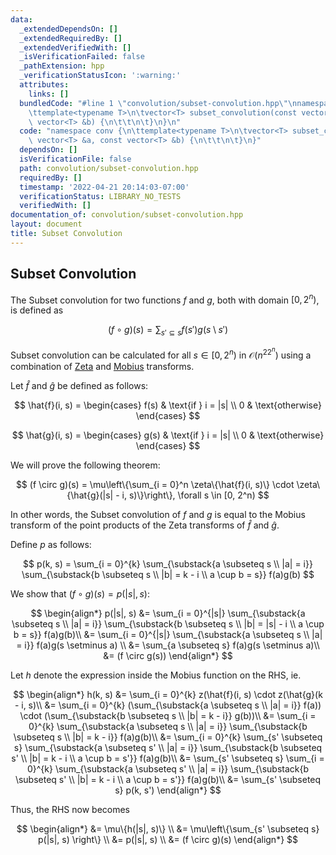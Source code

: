 ```yaml
---
data:
  _extendedDependsOn: []
  _extendedRequiredBy: []
  _extendedVerifiedWith: []
  _isVerificationFailed: false
  _pathExtension: hpp
  _verificationStatusIcon: ':warning:'
  attributes:
    links: []
  bundledCode: "#line 1 \"convolution/subset-convolution.hpp\"\nnamespace conv {\n\
    \ttemplate<typename T>\n\tvector<T> subset_convolution(const vector<T> &a, const\
    \ vector<T> &b) {\n\t\t\n\t}\n}\n"
  code: "namespace conv {\n\ttemplate<typename T>\n\tvector<T> subset_convolution(const\
    \ vector<T> &a, const vector<T> &b) {\n\t\t\n\t}\n}"
  dependsOn: []
  isVerificationFile: false
  path: convolution/subset-convolution.hpp
  requiredBy: []
  timestamp: '2022-04-21 20:14:03-07:00'
  verificationStatus: LIBRARY_NO_TESTS
  verifiedWith: []
documentation_of: convolution/subset-convolution.hpp
layout: document
title: Subset Convolution
---
```


## Subset Convolution

The Subset convolution for two functions $f$ and $g$, both with domain $[0, 2^n)$, is defined as 

$$
(f \circ g)(s) = \sum_{s' \subseteq s} f(s')g(s \setminus s')
$$

Subset convolution can be calculated for all $s \in [0, 2^n)$ in $\mathcal{O}(n^22^n)$ using a combination of [Zeta](https://dutinmeow.github.io/library/convolution/zeta-transform.hpp) and [Mobius](https://dutinmeow.github.io/library/convolution/mobius-transform.hpp) transforms. 

Let $\hat{f}$ and $\hat{g}$ be defined as follows:

$$
\hat{f}(i, s) = \begin{cases} f(s) & \text{if } i = |s| \\ 0 & \text{otherwise} \end{cases}
$$

$$
\hat{g}(i, s) = \begin{cases} g(s) & \text{if } i = |s| \\ 0 & \text{otherwise} \end{cases}
$$

We will prove the following theorem:

$$
(f \circ g)(s) = \mu\left\{\sum_{i = 0}^n \zeta\{\hat{f}(i, s)\} \cdot \zeta\{\hat{g}(|s| - i, s)\}\right\}, \forall s \in [0, 2^n)
$$

In other words, the Subset convolution of $f$ and $g$ is equal to the Mobius transform of the point products of the Zeta transforms of $\hat{f}$ and $\hat{g}$. 

Define $p$ as follows:

$$
p(k, s) = \sum_{i = 0}^{k} \sum_{\substack{a \subseteq s \\ |a| = i}} \sum_{\substack{b \subseteq s \\ |b| = k - i \\ a \cup b = s}} f(a)g(b)
$$

We show that $(f \circ g)(s) = p(\lvert s \rvert, s)$:

$$
\begin{align*} 
p(|s|, s) &= \sum_{i = 0}^{|s|} \sum_{\substack{a \subseteq s \\ |a| = i}} \sum_{\substack{b \subseteq s \\ |b| = |s| - i \\ a \cup b = s}} f(a)g(b)\\ 
&= \sum_{i = 0}^{|s|} \sum_{\substack{a \subseteq s \\ |a| = i}} f(a)g(s \setminus a) \\ 
&= \sum_{a \subseteq s} f(a)g(s \setminus a)\\ 
&= (f \circ g(s)) 
\end{align*}
$$

Let $h$ denote the expression inside the Mobius function on the RHS, ie. 

$$
\begin{align*} 
h(k, s) &= \sum_{i = 0}^{k} z(\hat{f}(i, s) \cdot z(\hat{g}(k - i, s)\\ 
&= \sum_{i = 0}^{k} (\sum_{\substack{a \subseteq s \\ |a| = i}} f(a)) \cdot (\sum_{\substack{b \subseteq s \\ |b| = k - i}} g(b))\\
&= \sum_{i = 0}^{k} \sum_{\substack{a \subseteq s \\ |a| = i}} \sum_{\substack{b \subseteq s \\ |b| = k - i}} f(a)g(b)\\ 
&= \sum_{i = 0}^{k} \sum_{s' \subseteq s} \sum_{\substack{a \subseteq s' \\ |a| = i}} \sum_{\substack{b \subseteq s' \\ |b| = k - i \\ a \cup b = s'}} f(a)g(b)\\ 
&= \sum_{s' \subseteq s} \sum_{i = 0}^{k} \sum_{\substack{a \subseteq s' \\ |a| = i}} \sum_{\substack{b \subseteq s' \\ |b| = k - i \\ a \cup b = s'}} f(a)g(b)\\ 
&= \sum_{s' \subseteq s} p(k, s') \end{align*}
$$

Thus, the RHS now becomes

$$
\begin{align*}
&= \mu\{h(|s|, s)\} \\
&= \mu\left\{\sum_{s' \subseteq s} p(|s|, s) \right\} \\
&= p(|s|, s) \\
&= (f \circ g)(s)
\end{align*}
$$